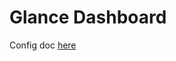 # Glance Dashboard

Config doc [here](https://github.com/glanceapp/glance/blob/main/docs/configuration.md#the-config-file)